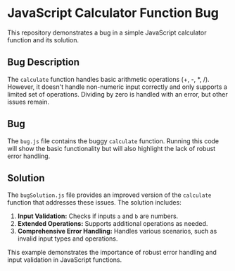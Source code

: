 # JavaScript Calculator Function Bug

This repository demonstrates a bug in a simple JavaScript calculator function and its solution.

## Bug Description

The `calculate` function handles basic arithmetic operations (+, -, *, /). However, it doesn't handle non-numeric input correctly and only supports a limited set of operations.  Dividing by zero is handled with an error, but other issues remain.

## Bug

The `bug.js` file contains the buggy `calculate` function.  Running this code will show the basic functionality but will also highlight the lack of robust error handling.

## Solution

The `bugSolution.js` file provides an improved version of the `calculate` function that addresses these issues.  The solution includes:

1.  **Input Validation:** Checks if inputs `a` and `b` are numbers.
2.  **Extended Operations:**  Supports additional operations as needed. 
3.  **Comprehensive Error Handling:** Handles various scenarios, such as invalid input types and operations. 

This example demonstrates the importance of robust error handling and input validation in JavaScript functions.